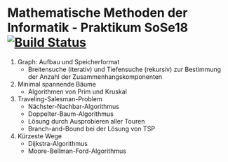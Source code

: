 # Mathematische Methoden der Informatik - Praktikum SoSe18 [![Build Status](https://travis-ci.com/albertkasdorf/MMI-Graph-Library.svg?branch=master)](https://travis-ci.com/albertkasdorf/MMI-Graph-Library)

1. Graph: Aufbau und Speicherformat
   * Breitensuche (iterativ) und Tiefensuche (rekursiv) zur Bestimmung der Anzahl der Zusammenhangskomponenten
2. Minimal spannende Bäume
   * Algorithmen von Prim und Kruskal
3. Traveling-Salesman-Problem
   - Nächster-Nachbar-Algorithmus
   - Doppelter-Baum-Algorithmus
   - Lösung durch Ausprobieren aller Touren
   - Branch-and-Bound bei der Lösung von TSP
4. Kürzeste Wege
   - Dijkstra-Algorithmus
   - Moore-Bellman-Ford-Algorithmus
